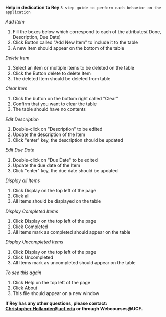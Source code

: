 **Help in dedication to Rey**
`3 step guide to perform each behavior on the application`

_Add Item_

1. Fill the boxes below which correspond to each of the attributes( Done, Description, Due Date)
2. Click Button called "Add New Item" to include it to the table
3. A new Item should appear on the bottom of the table

_Delete Item_

1. Select an item or multiple items to be deleted on the table
2. Click the Button delete to delete Item
3. The deleted Item should be deleted from table

_Clear Item_
1. Click the button on the bottom right called "Clear"
2. Confirm that you want to clear the table
3. The table should have no contents

_Edit Description_
1. Double-click on "Description" to be edited
2. Update the description of the Item
3. Click "enter" key, the description should be updated

_Edit Due Date_
1. Double-click on "Due Date" to be edited
2. Update the due date of the Item
3. Click "enter" key, the due date should be updated

_Display all Items_
1. Click Display on the top left of the page
2. Click all
3. All Items should be displayed on the table

_Display Completed Items_
1. Click Display on the top left of the page
2. Click Completed
3. All Items mark as completed should appear on the table

_Display Uncompleted Items_
1. Click Display on the top left of the page
2. Click Uncompleted
3. All Items mark as uncompleted should appear on the table

_To see this again_
1. Click Help on the top left of the page
2. Click About
3. This file should appear on a new window

**If Rey has any other questions, please contact:
Christopher.Hollander@ucf.edu or through Webcourses@UCF.**